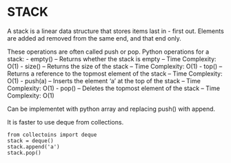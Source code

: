 # STACK #

A stack is a linear data structure that stores items last in - first out. 
Elements are added ad removed from the same end, and that end only.

These operations are often called push or pop.
Python operations for a stack:
	- empty() – Returns whether the stack is empty – Time Complexity: O(1)
	- size() – Returns the size of the stack – Time Complexity: O(1)
	- top() – Returns a reference to the topmost element of the stack – Time Complexity: O(1)
	- push(a) – Inserts the element ‘a’ at the top of the stack – Time Complexity: O(1)
	- pop() – Deletes the topmost element of the stack – Time Complexity: O(1)

Can be implementet with python array and replacing push() with append.

It is faster to use deque from collections.

```
from collectoins import deque
stack = deque()
stack.append('a')
stack.pop()
```

